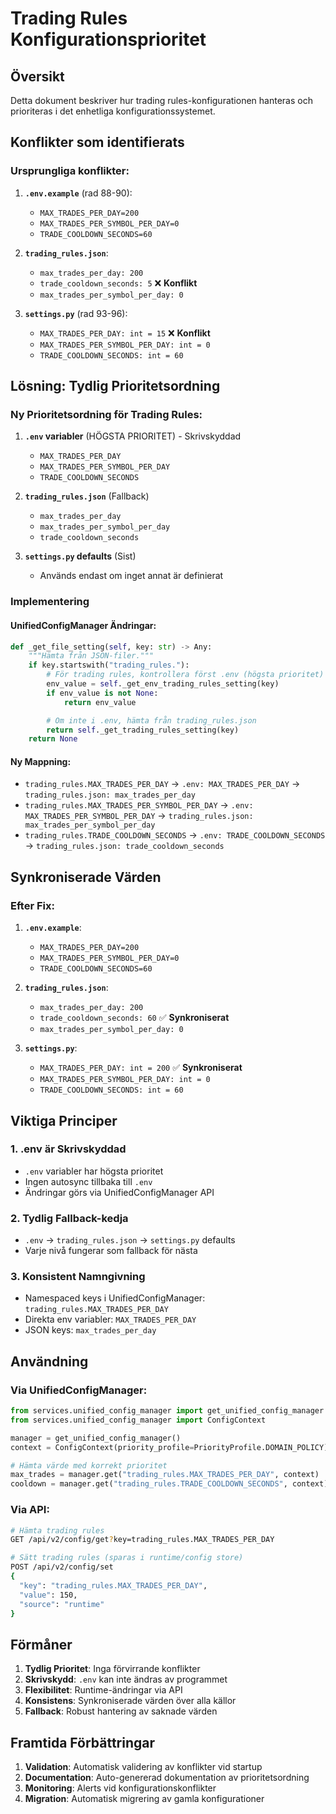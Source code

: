 # Trading Rules Konfigurationsprioritet

## Översikt

Detta dokument beskriver hur trading rules-konfigurationen hanteras och prioriteras i det enhetliga konfigurationssystemet.

## Konflikter som identifierats

### Ursprungliga konflikter:

1. **`.env.example`** (rad 88-90):

   - `MAX_TRADES_PER_DAY=200`
   - `MAX_TRADES_PER_SYMBOL_PER_DAY=0`
   - `TRADE_COOLDOWN_SECONDS=60`

2. **`trading_rules.json`**:

   - `max_trades_per_day: 200`
   - `trade_cooldown_seconds: 5` ❌ **Konflikt**
   - `max_trades_per_symbol_per_day: 0`

3. **`settings.py`** (rad 93-96):
   - `MAX_TRADES_PER_DAY: int = 15` ❌ **Konflikt**
   - `MAX_TRADES_PER_SYMBOL_PER_DAY: int = 0`
   - `TRADE_COOLDOWN_SECONDS: int = 60`

## Lösning: Tydlig Prioritetsordning

### Ny Prioritetsordning för Trading Rules:

1. **`.env` variabler** (HÖGSTA PRIORITET) - Skrivskyddad

   - `MAX_TRADES_PER_DAY`
   - `MAX_TRADES_PER_SYMBOL_PER_DAY`
   - `TRADE_COOLDOWN_SECONDS`

2. **`trading_rules.json`** (Fallback)

   - `max_trades_per_day`
   - `max_trades_per_symbol_per_day`
   - `trade_cooldown_seconds`

3. **`settings.py` defaults** (Sist)
   - Används endast om inget annat är definierat

### Implementering

#### UnifiedConfigManager Ändringar:

```python
def _get_file_setting(self, key: str) -> Any:
    """Hämta från JSON-filer."""
    if key.startswith("trading_rules."):
        # För trading rules, kontrollera först .env (högsta prioritet)
        env_value = self._get_env_trading_rules_setting(key)
        if env_value is not None:
            return env_value

        # Om inte i .env, hämta från trading_rules.json
        return self._get_trading_rules_setting(key)
    return None
```

#### Ny Mappning:

- `trading_rules.MAX_TRADES_PER_DAY` → `.env: MAX_TRADES_PER_DAY` → `trading_rules.json: max_trades_per_day`
- `trading_rules.MAX_TRADES_PER_SYMBOL_PER_DAY` → `.env: MAX_TRADES_PER_SYMBOL_PER_DAY` → `trading_rules.json: max_trades_per_symbol_per_day`
- `trading_rules.TRADE_COOLDOWN_SECONDS` → `.env: TRADE_COOLDOWN_SECONDS` → `trading_rules.json: trade_cooldown_seconds`

## Synkroniserade Värden

### Efter Fix:

1. **`.env.example`**:

   - `MAX_TRADES_PER_DAY=200`
   - `MAX_TRADES_PER_SYMBOL_PER_DAY=0`
   - `TRADE_COOLDOWN_SECONDS=60`

2. **`trading_rules.json`**:

   - `max_trades_per_day: 200`
   - `trade_cooldown_seconds: 60` ✅ **Synkroniserat**
   - `max_trades_per_symbol_per_day: 0`

3. **`settings.py`**:
   - `MAX_TRADES_PER_DAY: int = 200` ✅ **Synkroniserat**
   - `MAX_TRADES_PER_SYMBOL_PER_DAY: int = 0`
   - `TRADE_COOLDOWN_SECONDS: int = 60`

## Viktiga Principer

### 1. .env är Skrivskyddad

- `.env` variabler har högsta prioritet
- Ingen autosync tillbaka till `.env`
- Ändringar görs via UnifiedConfigManager API

### 2. Tydlig Fallback-kedja

- `.env` → `trading_rules.json` → `settings.py` defaults
- Varje nivå fungerar som fallback för nästa

### 3. Konsistent Namngivning

- Namespaced keys i UnifiedConfigManager: `trading_rules.MAX_TRADES_PER_DAY`
- Direkta env variabler: `MAX_TRADES_PER_DAY`
- JSON keys: `max_trades_per_day`

## Användning

### Via UnifiedConfigManager:

```python
from services.unified_config_manager import get_unified_config_manager
from services.unified_config_manager import ConfigContext

manager = get_unified_config_manager()
context = ConfigContext(priority_profile=PriorityProfile.DOMAIN_POLICY)

# Hämta värde med korrekt prioritet
max_trades = manager.get("trading_rules.MAX_TRADES_PER_DAY", context)
cooldown = manager.get("trading_rules.TRADE_COOLDOWN_SECONDS", context)
```

### Via API:

```bash
# Hämta trading rules
GET /api/v2/config/get?key=trading_rules.MAX_TRADES_PER_DAY

# Sätt trading rules (sparas i runtime/config store)
POST /api/v2/config/set
{
  "key": "trading_rules.MAX_TRADES_PER_DAY",
  "value": 150,
  "source": "runtime"
}
```

## Förmåner

1. **Tydlig Prioritet**: Inga förvirrande konflikter
2. **Skrivskydd**: `.env` kan inte ändras av programmet
3. **Flexibilitet**: Runtime-ändringar via API
4. **Konsistens**: Synkroniserade värden över alla källor
5. **Fallback**: Robust hantering av saknade värden

## Framtida Förbättringar

1. **Validation**: Automatisk validering av konflikter vid startup
2. **Documentation**: Auto-genererad dokumentation av prioritetsordning
3. **Monitoring**: Alerts vid konfigurationskonflikter
4. **Migration**: Automatisk migrering av gamla konfigurationer
